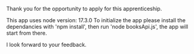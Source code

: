 Thank you for the opportunity to apply for this apprenticeship.

This app uses node version: 17.3.0
To initialize the app please install the dependancies with 'npm install', then run 'node booksApi.js', the app will start from there.

I look forward to your feedback.
